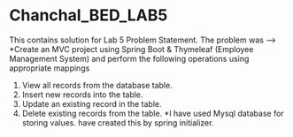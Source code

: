 # Chanchal_BED_LAB5
This contains solution for Lab 5 Problem Statement.
The problem was --> 
*Create an MVC project using Spring Boot & Thymeleaf (Employee
Management System) and perform the following operations using appropriate mappings
1. View all records from the database table.
2. Insert new records into the table.
3. Update an existing record in the table.
4. Delete existing records from the table.
*I have used Mysql database for storing values. have created this by spring initializer.
